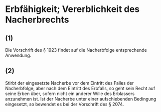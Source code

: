 # Erbfähigkeit; Vererblichkeit des Nacherbrechts



## (1)

 Die Vorschrift des § 1923 findet auf die Nacherbfolge entsprechende Anwendung.

## (2)

 Stirbt der eingesetzte Nacherbe vor dem Eintritt des Falles der Nacherbfolge, aber nach dem Eintritt des Erbfalls, so geht sein Recht auf seine Erben über, sofern nicht ein anderer Wille des Erblassers anzunehmen ist. Ist der Nacherbe unter einer aufschiebenden Bedingung eingesetzt, so bewendet es bei der Vorschrift des § 2074. 

